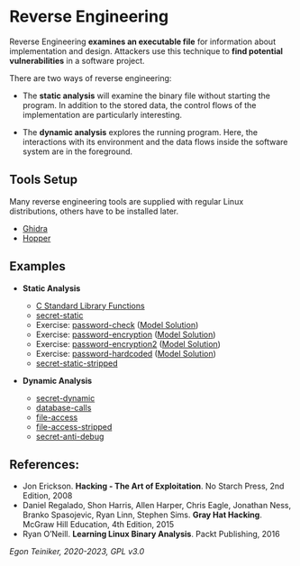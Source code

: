 # Reverse Engineering 

Reverse Engineering **examines an executable file** for information about implementation and design. 
Attackers use this technique to **find potential vulnerabilities** in a software project.

There are two ways of reverse engineering:
* The **static analysis** will examine the binary file without starting the program. 
  In addition to the stored data, the control flows of the implementation are particularly interesting.
  
* The **dynamic analysis** explores the running program. 
  Here, the interactions with its environment and the data flows inside the software system are in the foreground.

## Tools Setup 
Many reverse engineering tools are supplied with regular Linux distributions, others have to be installed later.
* [Ghidra](setup/Ghidra.md)
* [Hopper](setup/Hopper.md)

## Examples

* **Static Analysis**
  * [C Standard Library Functions](analysis-static/c-std-lib)
  * [secret-static](analysis-static/secret-static)  
  * Exercise: [password-check](analysis-static/password-check-exercise) ([Model Solution](analysis-static/password-check))
  * Exercise: [password-encryption](analysis-static/password-encryption-exercise) ([Model Solution](analysis-static/password-encryption))
  * Exercise: [password-encryption2](analysis-static/password-encryption2-exercise) ([Model Solution](analysis-static/password-encryption2))
  * Exercise: [password-hardcoded](analysis-static/password-hardcoded-exercise) ([Model Solution](analysis-static/password-hardcoded))  
  * [secret-static-stripped](analysis-static/secret-static-stripped)
  
* **Dynamic Analysis**
  * [secret-dynamic](analysis-dynamic/secret-dynamic)
  * [database-calls](analysis-dynamic/database-access)
  * [file-access](analysis-dynamic/file-access)
  * [file-access-stripped](analysis-dynamic/file-access-stripped)
  * [secret-anti-debug](analysis-dynamic/secret-anti-debug)
 
                        
## References:
* Jon Erickson. **Hacking - The Art of Exploitation**. No Starch Press, 2nd Edition, 2008
* Daniel Regalado, Shon Harris, Allen Harper, Chris Eagle, Jonathan Ness, Branko Spasojevic, Ryan Linn, Stephen Sims. **Gray Hat Hacking**. McGraw Hill Education, 4th Edition, 2015
* Ryan O’Neill. **Learning Linux Binary Analysis**. Packt Publishing, 2016

*Egon Teiniker, 2020-2023, GPL v3.0*
